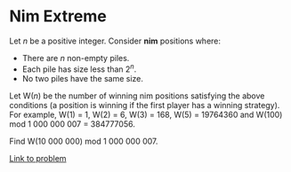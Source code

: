 # Nim Extreme

<p>Let <var>n</var> be a positive integer. Consider <b>nim</b> positions where:</p><ul><li>There are <var>n</var> non-empty piles.
</li><li>Each pile has size less than 2<sup><var>n</var></sup>.
</li><li>No two piles have the same size.
</li></ul><p>Let W(<var>n</var>) be the number of winning nim positions satisfying the above
conditions (a position is winning if the first player has a winning strategy). For example, W(1) = 1, W(2) = 6, W(3) = 168, W(5) = 19764360 and W(100) mod 1 000 000 007 = 384777056.
</p>
<p>Find W(10 000 000) mod 1 000 000 007.
</p>


[Link to problem](https://projecteuler.net/problem=409)
